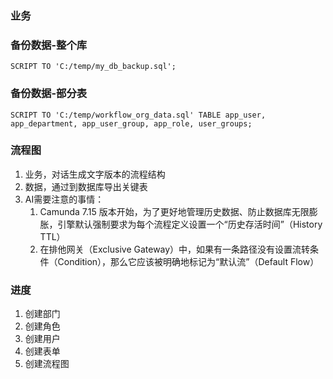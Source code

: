### 业务
### 备份数据-整个库
```
SCRIPT TO 'C:/temp/my_db_backup.sql';
```
### 备份数据-部分表
```
SCRIPT TO 'C:/temp/workflow_org_data.sql' TABLE app_user, app_department, app_user_group, app_role, user_groups;
```
### 流程图
1. 业务，对话生成文字版本的流程结构
2. 数据，通过到数据库导出关键表
3. AI需要注意的事情：
   1. Camunda 7.15 版本开始，为了更好地管理历史数据、防止数据库无限膨胀，引擎默认强制要求为每个流程定义设置一个“历史存活时间”（History TTL）
   2. 在排他网关（Exclusive Gateway）中，如果有一条路径没有设置流转条件（Condition），那么它应该被明确地标记为“默认流”（Default Flow）

### 进度
1. 创建部门
2. 创建角色
3. 创建用户
4. 创建表单
5. 创建流程图
